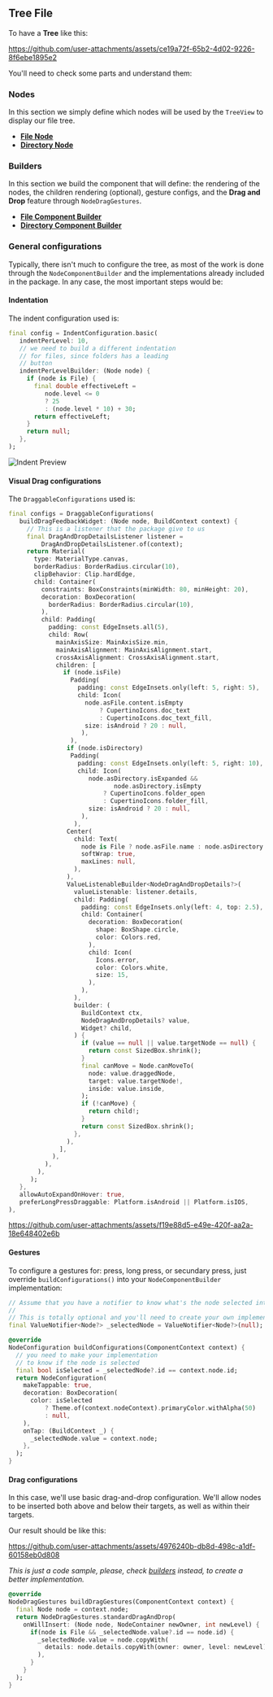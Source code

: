 ## Tree File

To have a **Tree** like this:

https://github.com/user-attachments/assets/ce19a72f-65b2-4d02-9226-8f6ebe1895e2

You'll need to check some parts and understand them:

### Nodes 

In this section we simply define which nodes will be used by the `TreeView` to display our file tree.

* [**File Node**](https://github.com/Novident/novident-tree-view/blob/master/doc/recipes/tree_file/nodes_declaration.md#-file)
* [**Directory Node**](https://github.com/Novident/novident-tree-view/blob/master/doc/recipes/tree_file/nodes_declaration.md#-directory)

### Builders

In this section we build the component that will define: the rendering of the nodes, the children rendering (optional), gesture configs, and the **Drag and Drop** feature through `NodeDragGestures`.

* [**File Component Builder**](https://github.com/Novident/novident-tree-view/blob/master/doc/recipes/tree_file/builders/file_builder_declaration.md)
* [**Directory Component Builder**](https://github.com/Novident/novident-tree-view/blob/master/doc/recipes/tree_file/builders/directory_builder_declaration.md)

### General configurations

Typically, there isn't much to configure the tree, as most of the work is done through the `NodeComponentBuilder` and the implementations already included in the package. In any case, the most important steps would be:

#### Indentation

The indent configuration used is:

```dart
final config = IndentConfiguration.basic(
   indentPerLevel: 10,
   // we need to build a different indentation
   // for files, since folders has a leading
   // button
   indentPerLevelBuilder: (Node node) {
     if (node is File) {
       final double effectiveLeft =
          node.level <= 0 
          ? 25 
          : (node.level * 10) + 30;
       return effectiveLeft;
     }
     return null;
   },
);
```

![Indent Preview](https://github.com/user-attachments/assets/2f40d4f7-e47f-4bc6-95be-498b842302ab)

#### Visual Drag configurations

The `DraggableConfigurations` used is:

```dart
final configs = DraggableConfigurations(
   buildDragFeedbackWidget: (Node node, BuildContext context) {
     // This is a listener that the package give to us
     final DragAndDropDetailsListener listener =
         DragAndDropDetailsListener.of(context);
     return Material(
       type: MaterialType.canvas,
       borderRadius: BorderRadius.circular(10),
       clipBehavior: Clip.hardEdge,
       child: Container(
         constraints: BoxConstraints(minWidth: 80, minHeight: 20),
         decoration: BoxDecoration(
           borderRadius: BorderRadius.circular(10),
         ),
         child: Padding(
           padding: const EdgeInsets.all(5),
           child: Row(
             mainAxisSize: MainAxisSize.min,
             mainAxisAlignment: MainAxisAlignment.start,
             crossAxisAlignment: CrossAxisAlignment.start,
             children: [
               if (node.isFile)
                 Padding(
                   padding: const EdgeInsets.only(left: 5, right: 5),
                   child: Icon(
                     node.asFile.content.isEmpty
                         ? CupertinoIcons.doc_text
                         : CupertinoIcons.doc_text_fill,
                     size: isAndroid ? 20 : null,
                    ),
                 ),
                if (node.isDirectory)
                 Padding(
                   padding: const EdgeInsets.only(left: 5, right: 10),
                   child: Icon(
                      node.asDirectory.isExpanded &&
                             node.asDirectory.isEmpty
                          ? CupertinoIcons.folder_open
                          : CupertinoIcons.folder_fill,
                      size: isAndroid ? 20 : null,
                    ),
                  ),
                Center(
                  child: Text(
                    node is File ? node.asFile.name : node.asDirectory.name,
                    softWrap: true,
                    maxLines: null,
                  ),
                ),
                ValueListenableBuilder<NodeDragAndDropDetails?>(
                  valueListenable: listener.details,
                  child: Padding(
                    padding: const EdgeInsets.only(left: 4, top: 2.5),
                    child: Container(
                      decoration: BoxDecoration(
                        shape: BoxShape.circle,
                        color: Colors.red,
                      ),
                      child: Icon(
                        Icons.error,
                        color: Colors.white,
                        size: 15,
                      ),
                    ),
                  ),
                  builder: (
                    BuildContext ctx,
                    NodeDragAndDropDetails? value,
                    Widget? child,
                  ) {
                    if (value == null || value.targetNode == null) {
                      return const SizedBox.shrink();
                    }
                    final canMove = Node.canMoveTo(
                      node: value.draggedNode,
                      target: value.targetNode!,
                      inside: value.inside,
                    );
                    if (!canMove) {
                      return child!;
                    }
                    return const SizedBox.shrink();
                  },
                ),
              ],
            ),
          ),
        ),
      );
   },
   allowAutoExpandOnHover: true,
   preferLongPressDraggable: Platform.isAndroid || Platform.isIOS,
),
```

https://github.com/user-attachments/assets/f19e88d5-e49e-420f-aa2a-18e648402e6b

#### Gestures

To configure a gestures for: press, long press, or secundary press, just override `buildConfigurations()` into your `NodeComponentBuilder` implementation:

```dart
// Assume that you have a notifier to know what's the node selected into the Tree
// 
// This is totally optional and you'll need to create your own implementation
final ValueNotifier<Node?> _selectedNode = ValueNotifier<Node?>(null);

@override
NodeConfiguration buildConfigurations(ComponentContext context) {
  // you need to make your implementation 
  // to know if the node is selected
  final bool isSelected = _selectedNode?.id == context.node.id; 
  return NodeConfiguration(
    makeTappable: true,
    decoration: BoxDecoration(
      color: isSelected 
          ? Theme.of(context.nodeContext).primaryColor.withAlpha(50)
          : null,
    ),
    onTap: (BuildContext _) {
      _selectedNode.value = context.node;
    },
  );
}
```


#### Drag configurations

In this case, we'll use basic drag-and-drop configuration. We'll allow nodes to be inserted both above and below their targets, as well as within their targets.

Our result should be like this:

https://github.com/user-attachments/assets/4976240b-db8d-498c-a1df-60158eb0d808

_This is just a code sample, please, check [builders](https://github.com/Novident/novident-tree-view/blob/master/doc/recipes/tree_file/builders/) instead, to create a better implementation._

```dart
@override
NodeDragGestures buildDragGestures(ComponentContext context) {
  final Node node = context.node;
  return NodeDragGestures.standardDragAndDrop(
    onWillInsert: (Node node, NodeContainer newOwner, int newLevel) {
      if(node is File && _selectedNode.value?.id == node.id) {
        _selectedNode.value = node.copyWith(
          details: node.details.copyWith(owner: owner, level: newLevel),
        ),
      }
    }
  );
}
```

